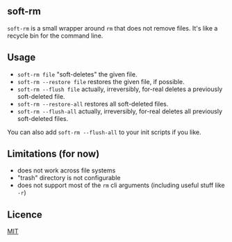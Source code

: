 soft-rm
-------

`soft-rm` is a small wrapper around `rm` that does not remove files. It's like a recycle bin for the command line.

## Usage

* `soft-rm file` "soft-deletes" the given file.
* `soft-rm --restore file` restores the given file, if possible.
* `soft-rm --flush file` actually, irreversibly, for-real deletes a previously soft-deleted file.
* `soft-rm --restore-all` restores all soft-deleted files.
* `soft-rm --flush-all` actually, irreversibly, for-real deletes all previously soft-deleted files.

You can also add `soft-rm --flush-all` to your init scripts if you like.

## Limitations (for now)

* does not work across file systems
* "trash" directory is not configurable
* does not support most of the `rm` cli arguments (including useful stuff like `-r`)

## Licence

[MIT](LICENSE)
